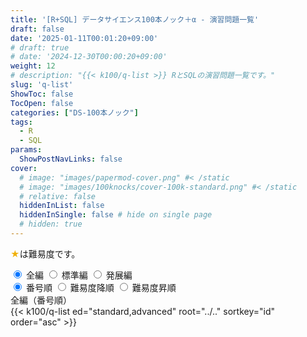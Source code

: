```yaml
---
title: '[R+SQL] データサイエンス100本ノック＋α - 演習問題一覧'
draft: false
date: '2025-01-11T00:01:20+09:00'
# draft: true
# date: '2024-12-30T00:00:20+09:00'
weight: 12
# description: "{{< k100/q-list >}} RとSQLの演習問題一覧です。"
slug: 'q-list'
ShowToc: false
TocOpen: false
categories: ["DS-100本ノック"]
tags: 
  - R
  - SQL
params: 
  ShowPostNavLinks: false
cover:
  # image: "images/papermod-cover.png" #< /static
  # image: "images/100knocks/cover-100k-standard.png" #< /static
  # relative: false
  hiddenInList: false
  hiddenInSingle: false # hide on single page
  # hidden: true
---
```


<font color="#F0B007">★</font>は難易度です。

<div class="list-toggle">
  <div class="row">
    <label>
      <input type="radio" name="edition-toggle" value="all" checked>
      <span>全編</span>
    </label>
    <label>
      <input type="radio" name="edition-toggle" value="standard">
      <span>標準編</span>
    </label>
    <label>
      <input type="radio" name="edition-toggle" value="advanced">
      <span>発展編</span>
    </label>
  </div>

  <div class="row">
    <label>
      <input type="radio" name="order-toggle" value="id" checked>
      <span>番号順</span>
    </label>
    <label>
      <input type="radio" name="order-toggle" value="difficulty-desc">
      <span>難易度降順</span>
    </label>
    <label>
      <input type="radio" name="order-toggle" value="difficulty-asc">
      <span>難易度昇順</span>
    </label>
  </div>
</div>

<!-- 全9パターンのリスト（最初はデフォルト以外を非表示にしておく） -->
<div id="list-id-all" class="question-list" style="display:block;">
  <div class="edition-title">全編（番号順）</div>
  {{< k100/q-list ed="standard,advanced" root="../.." sortkey="id" order="asc" >}}
</div>

<div id="list-difficulty-desc-all" class="question-list" style="display:none;">
  <div class="edition-title">全編（難易度降順）</div>
  {{< k100/q-list ed="standard,advanced" root="../.." sortkey="difficulty" order="desc" >}}
</div>

<div id="list-difficulty-asc-all" class="question-list" style="display:none;">
  <div class="edition-title">全編（難易度昇順）</div>
  {{< k100/q-list ed="standard,advanced" root="../.." sortkey="difficulty" order="asc" >}}
</div>

<div id="list-id-standard" class="question-list" style="display:none;">
  <div class="edition-title">標準編（番号順）</div>
  {{< k100/q-list ed="standard" root="../.." sortkey="id" order="asc" >}}
</div>

<div id="list-difficulty-desc-standard" class="question-list" style="display:none;">
  <div class="edition-title">標準編（難易度降順）</div>
  {{< k100/q-list ed="standard" root="../.." sortkey="difficulty" order="desc" >}}
</div>

<div id="list-difficulty-asc-standard" class="question-list" style="display:none;">
  <div class="edition-title">標準編（難易度昇順）</div>
  {{< k100/q-list ed="standard" root="../.." sortkey="difficulty" order="asc" >}}
</div>

<div id="list-id-advanced" class="question-list" style="display:none;">
  <div class="edition-title">発展編（番号順）</div>
  {{< k100/q-list ed="advanced" root="../.." sortkey="id" order="asc" >}}
</div>

<div id="list-difficulty-desc-advanced" class="question-list" style="display:none;">
  <div class="edition-title">発展編（難易度降順）</div>
  {{< k100/q-list ed="advanced" root="../.." sortkey="difficulty" order="desc" >}}
</div>

<div id="list-difficulty-asc-advanced" class="question-list" style="display:none;">
  <div class="edition-title">発展編（難易度昇順）</div>
  {{< k100/q-list ed="advanced" root="../.." sortkey="difficulty" order="asc" >}}
</div>

<script>
  document.addEventListener("DOMContentLoaded", function() {
  const questionLists = document.querySelectorAll('.question-list');

  const updateList = () => {
    const selectedOrder = document.querySelector('input[name="order-toggle"]:checked')?.value;
    const selectedEdition = document.querySelector('input[name="edition-toggle"]:checked')?.value;

    if (!selectedOrder || !selectedEdition) return; // チェックされていない場合は処理を中断

    // すべてのリストを非表示に
    questionLists.forEach(list => list.style.display = 'none');

    // 選択されたリストを表示（存在する場合のみ）
    const targetList = document.getElementById(`list-${selectedOrder}-${selectedEdition}`);
    if (targetList) {
      targetList.style.display = 'block';
    }

    // 選択状態を localStorage に保存
    localStorage.setItem('order', selectedOrder);
    localStorage.setItem('edition', selectedEdition);
  };

  // ページ読み込み時に localStorage から読み取る
  let savedOrder = localStorage.getItem('order');
  let savedEdition = localStorage.getItem('edition');

  // localStorage に値がない場合、デフォルトを設定
  let defaultOrder = document.querySelector('input[name="order-toggle"]:checked')?.value;
  let defaultEdition = document.querySelector('input[name="edition-toggle"]:checked')?.value;

  // localStorage の値を設定
  if (!savedOrder && defaultOrder) {
    savedOrder = defaultOrder;
    localStorage.setItem('order', savedOrder);
  } else if (!savedOrder) {
    localStorage.removeItem('order'); // 不要な値を削除
  }

  if (!savedEdition && defaultEdition) {
    savedEdition = defaultEdition;
    localStorage.setItem('edition', savedEdition);
  } else if (!savedEdition) {
    localStorage.removeItem('edition'); // 不要な値を削除
  }

  // ローカルストレージの値を適用（存在する場合のみ）
  const orderRadio = document.querySelector(`input[name="order-toggle"][value="${savedOrder}"]`);
  const editionRadio = document.querySelector(`input[name="edition-toggle"][value="${savedEdition}"]`);

  // ローカルストレージの値が正しければラジオボタンにチェックを入れる
  if (orderRadio) {
    orderRadio.checked = true;
  }

  if (editionRadio) {
    editionRadio.checked = true;
  }

  // イベントリスナーを設定
  document.querySelectorAll('input[name="order-toggle"], input[name="edition-toggle"]').forEach(radio => {
    radio.addEventListener('change', updateList);
  });

  // 初回のリスト表示を確実に行う
  updateList();
});
</script>
